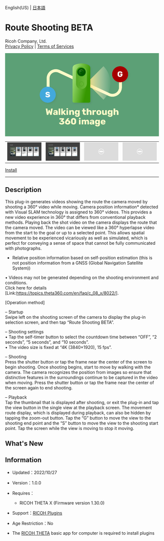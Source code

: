 English(US) | [日本語](README.ja.md)

# Route Shooting BETA
Ricoh Company, Ltd.  
[Privacy Policy](../../README.md#privacy-policy) | [Terms of Services](../../README.md#terms-of-services)

<div align="center">
 <img src="1.png">

 <table>
  <tr>
   <td><img src="2.png"></td>
   <td><img src="3.png"></td>
   <td><img src="/resources/common/img/noimg.png"></td>
   <td><img src="/resources/common/img/noimg.png"></td>
  </tr>
 </table>
</div>

[Install](https://link.ricoh360.com/plugins/com.theta360.walk/apk)

***

## Description
This plug-in generates videos showing the route the camera moved by shooting a 360° video while moving. Camera position information* detected with Visual SLAM technology is assigned to 360° videos. This provides a new video experience in 360° that differs from conventional playback methods. Playing back the shot video on the camera displays the route that the camera moved. The video can be viewed like a 360° hyperlapse video from the start to the goal or up to a selected point. This allows spatial movement to be experienced vicariously as well as simulated, which is perfect for conveying a sense of space that cannot be fully communicated with photographs.  

* Relative position information based on self-position estimation (this is not position information from a GNSS (Global Navigation Satellite System))  

• Videos may not be generated depending on the shooting environment and conditions.  
Click here for details [Link:https://topics.theta360.com/en/faq/c_08_x/8022/].  

[Operation method]  

– Startup  
Swipe left on the shooting screen of the camera to display the plug-in selection screen, and then tap “Route Shooting BETA”.  


– Shooting settings  
• Tap the self-timer button to select the countdown time between “OFF”, “2 seconds”, “5 seconds”, and “10 seconds”.  
• The video size is fixed at “4K (3840×1920), 15 fps”.  

– Shooting  
Press the shutter button or tap the frame near the center of the screen to begin shooting. Once shooting begins, start to move by walking with the camera. The camera recognizes the position from images so ensure that distinctive features in the surroundings continue to be captured in the video when moving. Press the shutter button or tap the frame near the center of the screen again to end shooting.

– Playback  
Tap the thumbnail that is displayed after shooting, or exit the plug-in and tap the view button in the single view at the playback screen. The movement route display, which is displayed during playback, can also be hidden by tapping the zoom-out button. Tap the “G” button to move the view to the shooting end point and the “S” button to move the view to the shooting start point. Tap the screen while the view is moving to stop it moving.  

## What's New


## Information
  * Updated：2022/10/27
  * Version：1.0.0
  * Requires：
    * RICOH THETA X (Firmware version 1.30.0)
  * Support：[RICOH Plugins](https://support.theta360.com/ja/)
  * Age Restriction：No

* The [RICOH THETA](https://theta360.com/ja/about/application/pc.html#app-detail-01) basic app for computer is required to install plugins

